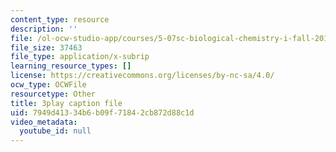 ```yaml
---
content_type: resource
description: ''
file: /ol-ocw-studio-app/courses/5-07sc-biological-chemistry-i-fall-2013/7949d41334b6b09f71842cb872d88c1d_tFEBiKPv1e8.srt
file_size: 37463
file_type: application/x-subrip
learning_resource_types: []
license: https://creativecommons.org/licenses/by-nc-sa/4.0/
ocw_type: OCWFile
resourcetype: Other
title: 3play caption file
uid: 7949d413-34b6-b09f-7184-2cb872d88c1d
video_metadata:
  youtube_id: null
---
```

